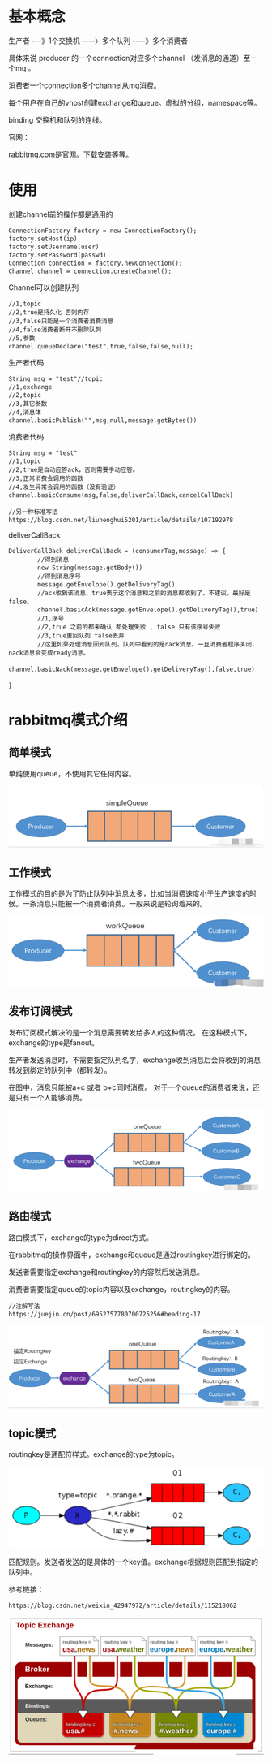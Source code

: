 # 基本概念

生产者 ---》1个交换机 ----〉多个队列 ----》多个消费者

具体来说 producer 的一个connection对应多个channel （发消息的通道）至一个mq 。

消费者一个connection多个channel从mq消费。

每个用户在自己的vhost创建exchange和queue。虚拟的分组，namespace等。

binding 交换机和队列的连线。

官网：

rabbitmq.com是官网。下载安装等等。



# 使用

创建channel前的操作都是通用的

```
ConnectionFactory factory = new ConnectionFactory();
factory.setHost(ip)
factory.setUsername(user)
factory.setPassword(passwd)
Connection connection = factory.newConnection();
Channel channel = connection.createChannel();
```

Channel可以创建队列

```
//1,topic
//2,true是持久化 否则内存
//3,false只能是一个消费者消费消息
//4,false消费者断开不删除队列
//5,参数
channel.queueDeclare("test",true,false,false,null);
```

生产者代码

```
String msg = "test"//topic
//1,exchange
//2,topic
//3,其它参数
//4,消息体
channel.basicPublish("",msg,null,message.getBytes())
```

消费者代码

```
String msg = "test"
//1,topic
//2,true是自动应答ack，否则需要手动应答。
//3,正常消费会调用的函数
//4,发生异常会调用的函数（没有验证）
channel.basicConsume(msg,false,deliverCallBack,cancelCallBack)

//另一种标准写法
https://blog.csdn.net/liuhenghui5201/article/details/107192978
```

deliverCallBack

```
DeliverCallBack deliverCallBack = (consumerTag,message) => {
		//得到消息
		new String(message.getBody())
		//得到消息序号
		message.getEnvelope().getDeliveryTag()
		//ack收到该消息，true表示这个消息和之前的消息都收到了，不建议。最好是false。
		channel.basicAck(message.getEnvelope().getDeliveryTag(),true)
		//1,序号
		//2,true 之前的都未确认 都处理失败 , false 只有该序号失败
		//3,true重回队列 false丢弃
		//这里如果处理消息回到队列，队列中看到的是nack消息。一旦消费者程序关闭，nack消息会变成ready消息。
		channel.basicNack(message.getEnvelope().getDeliveryTag(),false,true)
		
}
```



# rabbitmq模式介绍

## 简单模式

单纯使用queue，不使用其它任何内容。

![image-20220715095924306](../../img/image-20220715095924306.png)



## 工作模式

工作模式的目的是为了防止队列中消息太多，比如当消费速度小于生产速度的时候。一条消息只能被一个消费者消费。一般来说是轮询着来的。

![image-20220715100422024](../../img/image-20220715100422024.png)



## 发布订阅模式

发布订阅模式解决的是一个消息需要转发给多人的这种情况。 在这种模式下，exchange的type是fanout。

生产者发送消息时，不需要指定队列名字，exchange收到消息后会将收到的消息转发到绑定的队列中（都转发）。

在图中，消息只能被a+c 或者 b+c同时消费。 对于一个queue的消费者来说，还是只有一个人能够消费。

![image-20220715100616036](../../img/image-20220715100616036.png)



## 路由模式

路由模式下，exchange的type为direct方式。

在rabbitmq的操作界面中，exchange和queue是通过routingkey进行绑定的。

发送者需要指定exchange和routingkey的内容然后发送消息。

消费者需要指定queue的topic内容以及exchange，routingkey的内容。

```
//注解写法
https://juejin.cn/post/6952757780700725256#heading-17
```

![image-20220715104019752](../../img/image-20220715104019752.png)



## topic模式

routingkey是通配符样式。exchange的type为topic。

![image-20220715111951102](../../img/image-20220715111951102.png)

匹配规则。发送者发送的是具体的一个key值。exchange根据规则匹配到指定的队列中。

参考链接：

```
https://blog.csdn.net/weixin_42947972/article/details/115218062
```

![image-20220715112113016](../../img/image-20220715112113016.png)